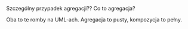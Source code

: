 Szczególny przypadek agregacji??
Co to agregacja?

Oba to te romby na UML-ach.
Agregacja to pusty, kompozycja to pełny.